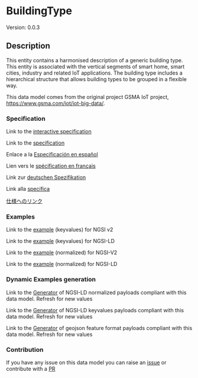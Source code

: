 # BuildingType
Version: 0.0.3

## Description 

This entity contains a harmonised description of a generic building type. This entity is associated with the vertical segments of smart home, smart cities, industry and related IoT applications. The building type includes a hierarchical structure that allows building types to be grouped in a flexible way.

This data model comes from the original project GSMA IoT project, https://www.gsma.com/iot/iot-big-data/.
### Specification

Link to the [interactive specification](https://swagger.lab.fiware.org/?url=https://smart-data-models.github.io/dataModel.Building/BuildingType/swagger.yaml)

Link to the [specification](https://github.com/smart-data-models/dataModel.Building/blob/master/BuildingType/doc/spec.md)

Enlace a la [Especificación en español](https://github.com/smart-data-models/dataModel.Building/blob/master/BuildingType/doc/spec_ES.md)

Lien vers le [spécification en français](https://github.com/smart-data-models/dataModel.Building/blob/master/BuildingType/doc/spec_FR.md)

Link zur [deutschen Spezifikation](https://github.com/smart-data-models/dataModel.Building/blob/master/BuildingType/doc/spec_DE.md)

Link alla [specifica](https://github.com/smart-data-models/dataModel.Building/blob/master/BuildingType/doc/spec_IT.md)

[仕様へのリンク](https://github.com/smart-data-models/dataModel.Building/blob/master/BuildingType/doc/spec_JA.md)
### Examples

Link to the [example](https://smart-data-models.github.io/dataModel.Building/BuildingType/examples/example.json) (keyvalues) for NGSI v2

Link to the [example](https://smart-data-models.github.io/dataModel.Building/BuildingType/examples/example.jsonld) (keyvalues) for NGSI-LD

Link to the [example](https://smart-data-models.github.io/dataModel.Building/BuildingType/examples/example-normalized.json) (normalized) for NGSI-V2

Link to the [example](https://smart-data-models.github.io/dataModel.Building/BuildingType/examples/example-normalized.jsonld) (normalized) for NGSI-LD
### Dynamic Examples generation

Link to the [Generator](https://smartdatamodels.org/extra/ngsi-ld_generator.php?schemaUrl=https://raw.githubusercontent.com/smart-data-models/dataModel.Building/master/BuildingType/schema.json&email=info@smartdatamodels.org) of NGSI-LD normalized payloads compliant with this data model. Refresh for new values

Link to the [Generator](https://smartdatamodels.org/extra/ngsi-ld_generator_keyvalues.php?schemaUrl=https://raw.githubusercontent.com/smart-data-models/dataModel.Building/master/BuildingType/schema.json&email=info@smartdatamodels.org) of NGSI-LD keyvalues payloads compliant with this data model. Refresh for new values

Link to the [Generator](https://smartdatamodels.org/extra/geojson_features_generator.php?schemaUrl=https://raw.githubusercontent.com/smart-data-models/dataModel.Building/master/BuildingType/schema.json&email=info@smartdatamodels.org) of geojson feature format payloads compliant with this data model. Refresh for new values
### Contribution

 If you have any issue on this data model you can raise an [issue](https://github.com/smart-data-models/dataModel.Building/issues)  or contribute with a [PR](https://github.com/smart-data-models/dataModel.Building/pulls)